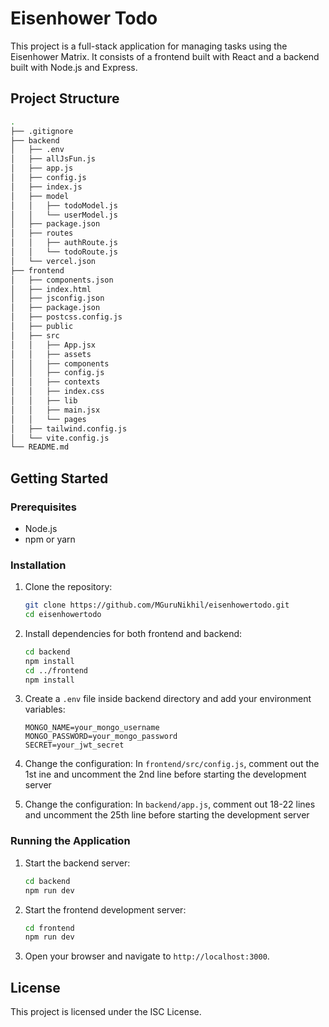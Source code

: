 # Eisenhower Todo

This project is a full-stack application for managing tasks using the Eisenhower Matrix. It consists of a frontend built with React and a backend built with Node.js and Express.

## Project Structure

```bash
.
├── .gitignore
├── backend
│   ├── .env
│   ├── allJsFun.js
│   ├── app.js
│   ├── config.js
│   ├── index.js
│   ├── model
│   │   ├── todoModel.js
│   │   └── userModel.js
│   ├── package.json
│   ├── routes
│   │   ├── authRoute.js
│   │   └── todoRoute.js
│   └── vercel.json
├── frontend
│   ├── components.json
│   ├── index.html
│   ├── jsconfig.json
│   ├── package.json
│   ├── postcss.config.js
│   ├── public
│   ├── src
│   │   ├── App.jsx
│   │   ├── assets
│   │   ├── components
│   │   ├── config.js
│   │   ├── contexts
│   │   ├── index.css
│   │   ├── lib
│   │   ├── main.jsx
│   │   └── pages
│   ├── tailwind.config.js
│   └── vite.config.js
└── README.md
```

## Getting Started

### Prerequisites

- Node.js
- npm or yarn

### Installation

1. Clone the repository:
    ```sh
    git clone https://github.com/MGuruNikhil/eisenhowertodo.git
    cd eisenhowertodo
    ```

2. Install dependencies for both frontend and backend:
    ```sh
    cd backend
    npm install
    cd ../frontend
    npm install
    ```

3. Create a `.env` file inside backend directory and add your environment variables:
    ```env
    MONGO_NAME=your_mongo_username
    MONGO_PASSWORD=your_mongo_password
    SECRET=your_jwt_secret
    ```

4. Change the configuration:
    In `frontend/src/config.js`, comment out the 1st ine and uncomment the 2nd line before starting the development server

5. Change the configuration:
    In `backend/app.js`, comment out 18-22 lines and uncomment the 25th line before starting the development server

### Running the Application

1. Start the backend server:
    ```sh
    cd backend
    npm run dev
    ```

2. Start the frontend development server:
    ```sh
    cd frontend
    npm run dev
    ```

3. Open your browser and navigate to `http://localhost:3000`.

## License

This project is licensed under the ISC License.